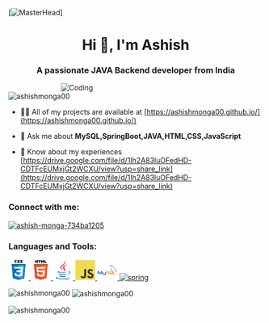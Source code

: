 [![MasterHead](https://1.bp.blogspot.com/-7A4WynwLsMw/XbBpCXG8fHI/AAAAAAAAMt4/uOa1bpLskYgrwGbllhSu2SDj_Mig8SXJQCLcBGAsYHQ/s1600/2000_600px.gif)]
<h1 align="center">Hi 👋, I'm Ashish</h1>
<h3 align="center">A passionate JAVA Backend developer from India</h3>
<img align="right" alt="Coding" width="400" src="https://camo.githubusercontent.com/cae12fddd9d6982901d82580bdf321d81fb299141098ca1c2d4891870827bf17/68747470733a2f2f6d69726f2e6d656469756d2e636f6d2f6d61782f313336302f302a37513379765349765f7430696f4a2d5a2e676966" ></img> 	

<p align="left"> <img src="https://komarev.com/ghpvc/?username=ashishmonga00&label=Profile%20views&color=0e75b6&style=flat" alt="ashishmonga00" /> </p>

- 👨‍💻 All of my projects are available at [https://ashishmonga00.github.io/](https://ashishmonga00.github.io/)

- 💬 Ask me about **MySQL,SpringBoot,JAVA,HTML,CSS,JavaScript**

- 📄 Know about my experiences [https://drive.google.com/file/d/1Ih2A83luOFedHD-CDTFcEUMxjGt2WCXU/view?usp=share_link](https://drive.google.com/file/d/1Ih2A83luOFedHD-CDTFcEUMxjGt2WCXU/view?usp=share_link)

<h3 align="left">Connect with me:</h3>
<p align="left">
<a href="https://linkedin.com/in/ashish-monga-734ba1205" target="blank"><img align="center" src="https://raw.githubusercontent.com/rahuldkjain/github-profile-readme-generator/master/src/images/icons/Social/linked-in-alt.svg" alt="ashish-monga-734ba1205" height="30" width="40" /></a>
</p>

<h3 align="left">Languages and Tools:</h3>
<p align="left"> <a href="https://www.w3schools.com/css/" target="_blank" rel="noreferrer"> <img src="https://raw.githubusercontent.com/devicons/devicon/master/icons/css3/css3-original-wordmark.svg" alt="css3" width="40" height="40"/> </a> <a href="https://www.w3.org/html/" target="_blank" rel="noreferrer"> <img src="https://raw.githubusercontent.com/devicons/devicon/master/icons/html5/html5-original-wordmark.svg" alt="html5" width="40" height="40"/> </a> <a href="https://www.java.com" target="_blank" rel="noreferrer"> <img src="https://raw.githubusercontent.com/devicons/devicon/master/icons/java/java-original.svg" alt="java" width="40" height="40"/> </a> <a href="https://developer.mozilla.org/en-US/docs/Web/JavaScript" target="_blank" rel="noreferrer"> <img src="https://raw.githubusercontent.com/devicons/devicon/master/icons/javascript/javascript-original.svg" alt="javascript" width="40" height="40"/> </a> <a href="https://www.mysql.com/" target="_blank" rel="noreferrer"> <img src="https://raw.githubusercontent.com/devicons/devicon/master/icons/mysql/mysql-original-wordmark.svg" alt="mysql" width="40" height="40"/> </a> <a href="https://spring.io/" target="_blank" rel="noreferrer"> <img src="https://www.vectorlogo.zone/logos/springio/springio-icon.svg" alt="spring" width="40" height="40"/> </a> </p>

<p><img align="left" src="https://github-readme-stats.vercel.app/api/top-langs?username=ashishmonga00&show_icons=true&locale=en&layout=compact" alt="ashishmonga00" /></p>

<p>&nbsp;<img align="center" src="https://github-readme-stats.vercel.app/api?username=ashishmonga00&show_icons=true&locale=en" alt="ashishmonga00" /></p>

<p><img align="center" src="https://github-readme-streak-stats.herokuapp.com/?user=ashishmonga00&" alt="ashishmonga00" /></p>
